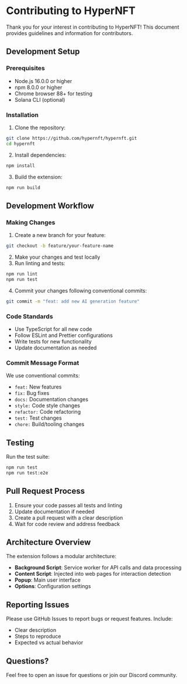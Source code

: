 # Contributing to HyperNFT

Thank you for your interest in contributing to HyperNFT! This document provides guidelines and information for contributors.

## Development Setup

### Prerequisites

- Node.js 16.0.0 or higher
- npm 8.0.0 or higher
- Chrome browser 88+ for testing
- Solana CLI (optional)

### Installation

1. Clone the repository:
```bash
git clone https://github.com/hypernft/hypernft.git
cd hypernft
```

2. Install dependencies:
```bash
npm install
```

3. Build the extension:
```bash
npm run build
```

## Development Workflow

### Making Changes

1. Create a new branch for your feature:
```bash
git checkout -b feature/your-feature-name
```

2. Make your changes and test locally
3. Run linting and tests:
```bash
npm run lint
npm run test
```

4. Commit your changes following conventional commits:
```bash
git commit -m "feat: add new AI generation feature"
```

### Code Standards

- Use TypeScript for all new code
- Follow ESLint and Prettier configurations
- Write tests for new functionality
- Update documentation as needed

### Commit Message Format

We use conventional commits:
- `feat:` New features
- `fix:` Bug fixes
- `docs:` Documentation changes
- `style:` Code style changes
- `refactor:` Code refactoring
- `test:` Test changes
- `chore:` Build/tooling changes

## Testing

Run the test suite:
```bash
npm run test
npm run test:e2e
```

## Pull Request Process

1. Ensure your code passes all tests and linting
2. Update documentation if needed
3. Create a pull request with a clear description
4. Wait for code review and address feedback

## Architecture Overview

The extension follows a modular architecture:
- **Background Script**: Service worker for API calls and data processing
- **Content Script**: Injected into web pages for interaction detection
- **Popup**: Main user interface
- **Options**: Configuration settings

## Reporting Issues

Please use GitHub Issues to report bugs or request features. Include:
- Clear description
- Steps to reproduce
- Expected vs actual behavior

## Questions?

Feel free to open an issue for questions or join our Discord community.

